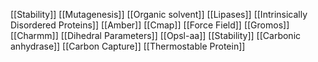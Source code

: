 [[Stability]]
[[Mutagenesis]]
[[Organic solvent]]
[[Lipases]]
[[Intrinsically Disordered Proteins]]
[[Amber]]
[[Cmap]]
[[Force Field]]
[[Gromos]]
[[Charmm]]
[[Dihedral Parameters]]
[[Opsl-aa]]
[[Stability]]
[[Carbonic anhydrase]]
[[Carbon Capture]]
[[Thermostable Protein]]
